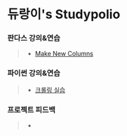 듀랑이's Studypolio
=====================


### 판다스 강의&연습
> - [Make New Columns](판다스MakeColumns.ipynb)

### 파이썬 강의&연습
> - [크롤링 실습](파이썬크롤링실습.ipynb)

### 프로젝트 피드백
> -
